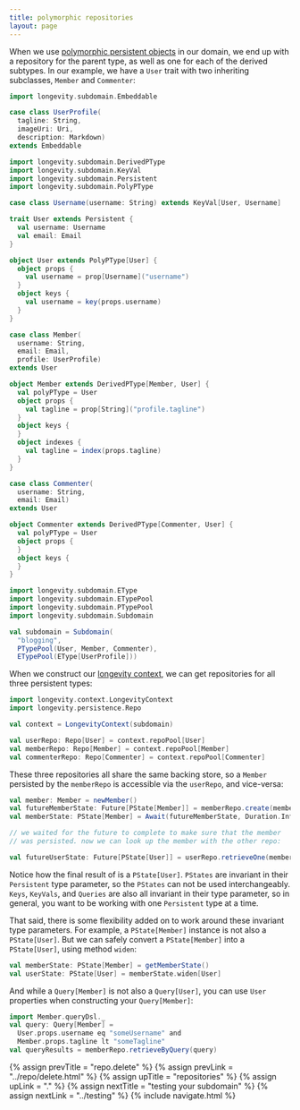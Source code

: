 ```yaml
---
title: polymorphic repositories
layout: page
---
```


When we use [polymorphic persistent objects](../poly/persistents.html)
in our domain, we end up with a repository for the parent type, as
well as one for each of the derived subtypes. In our example, we have
a `User` trait with two inheriting subclasses, `Member` and
`Commenter`:


```scala
import longevity.subdomain.Embeddable

case class UserProfile(
  tagline: String,
  imageUri: Uri,
  description: Markdown)
extends Embeddable

import longevity.subdomain.DerivedPType
import longevity.subdomain.KeyVal
import longevity.subdomain.Persistent
import longevity.subdomain.PolyPType

case class Username(username: String) extends KeyVal[User, Username]

trait User extends Persistent {
  val username: Username
  val email: Email
}

object User extends PolyPType[User] {
  object props {
    val username = prop[Username]("username")
  }
  object keys {
    val username = key(props.username)
  }
}

case class Member(
  username: String,
  email: Email,
  profile: UserProfile)
extends User

object Member extends DerivedPType[Member, User] {
  val polyPType = User
  object props {
    val tagline = prop[String]("profile.tagline")
  }
  object keys {
  }
  object indexes {
    val tagline = index(props.tagline)
  }
}

case class Commenter(
  username: String,
  email: Email)
extends User

object Commenter extends DerivedPType[Commenter, User] {
  val polyPType = User
  object props {
  }
  object keys {
  }
}

import longevity.subdomain.EType
import longevity.subdomain.ETypePool
import longevity.subdomain.PTypePool
import longevity.subdomain.Subdomain

val subdomain = Subdomain(
  "blogging",
  PTypePool(User, Member, Commenter),
  ETypePool(EType[UserProfile]))
```

When we construct our [longevity context](../context), we can get
repositories for all three persistent types:

```scala
import longevity.context.LongevityContext
import longevity.persistence.Repo

val context = LongevityContext(subdomain)

val userRepo: Repo[User] = context.repoPool[User]
val memberRepo: Repo[Member] = context.repoPool[Member]
val commenterRepo: Repo[Commenter] = context.repoPool[Commenter]
```

These three repositories all share the same backing store, so a
`Member` persisted by the `memberRepo` is accessible via the
`userRepo`, and vice-versa:

```scala
val member: Member = newMember()
val futureMemberState: Future[PState[Member]] = memberRepo.create(member)
val memberState: PState[Member] = Await(futureMemberState, Duration.Inf)

// we waited for the future to complete to make sure that the member
// was persisted. now we can look up the member with the other repo:

val futureUserState: Future[PState[User]] = userRepo.retrieveOne(member.username)
```

Notice how the final result of is a `PState[User]`. `PStates` are
invariant in their `Persistent` type parameter, so the `PStates` can
not be used interchangeably. `Keys`, `KeyVals`, and `Queries` are also
all invariant in their type parameter, so in general, you want to be
working with one `Persistent` type at a time.

That said, there is some flexibility added on to work around these
invariant type parameters. For example, a `PState[Member]` instance is
not also a `PState[User]`. But we can safely convert a
`PState[Member]` into a `PState[User]`, using method `widen`:

```scala
val memberState: PState[Member] = getMemberState()
val userState: PState[User] = memberState.widen[User]
```

And while a `Query[Member]` is not also a `Query[User]`, you can use
`User` properties when constructing your `Query[Member]`:

```scala
import Member.queryDsl._
val query: Query[Member] =
  User.props.username eq "someUsername" and
  Member.props.tagline lt "someTagline"
val queryResults = memberRepo.retrieveByQuery(query)
```

{% assign prevTitle = "repo.delete" %}
{% assign prevLink = "../repo/delete.html" %}
{% assign upTitle = "repositories" %}
{% assign upLink = "." %}
{% assign nextTitle = "testing your subdomain" %}
{% assign nextLink = "../testing" %}
{% include navigate.html %}
